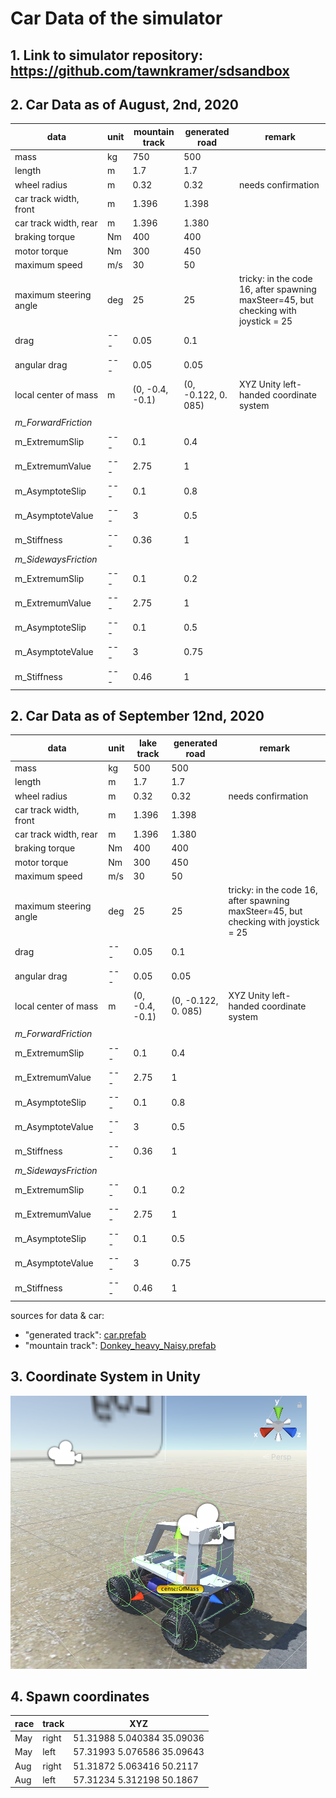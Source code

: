 # Car Data of the simulator

## 1. Link to simulator repository: https://github.com/tawnkramer/sdsandbox

## 2. Car Data as of August, 2nd, 2020

| data                   | unit | mountain track | generated road      | remark             |
|------------------------|------|----------------|---------------------|--------------------|     
| mass                   | kg   | 750            | 500                 |                    |
| length                 | m    | 1.7            | 1.7                 |                    |
| wheel radius           | m    | 0.32           | 0.32                | needs confirmation |
| car track width, front | m    | 1.396          | 1.398               |                    |
| car track width, rear  | m    | 1.396          | 1.380               |                    |
| braking torque         | Nm   | 400            | 400                 |                    |
| motor torque           | Nm   | 300            | 450                 |                    |
| maximum speed          | m/s  | 30             | 50                  |                    |
| maximum steering angle | deg  | 25             | 25                  | tricky: in the code 16, after spawning maxSteer=45, but checking with joystick = 25 |
| drag                   | ---  | 0.05           | 0.1                 |                    |
| angular drag           | ---  | 0.05           | 0.05                |                    |
| local center of mass   | m    | (0, -0.4, -0.1)| (0, -0.122, 0. 085) | XYZ Unity left-handed coordinate system |
|                        |      |                |                     |                    |
| *m_ForwardFriction*    |      |                |                     |                    |
| m_ExtremumSlip         | ---  | 0.1            | 0.4                 |                    |
| m_ExtremumValue        | ---  | 2.75           | 1                   |                    |
| m_AsymptoteSlip        | ---  | 0.1            | 0.8                 |                    |
| m_AsymptoteValue       | ---  | 3              | 0.5                 |                    |
| m_Stiffness            | ---  | 0.36           | 1                   |                    |
| *m_SidewaysFriction*   |      |                |                     |                    |     
| m_ExtremumSlip         | ---  | 0.1            | 0.2                 |                    |
| m_ExtremumValue        | ---  | 2.75           | 1                   |                    |
| m_AsymptoteSlip        | ---  | 0.1            | 0.5                 |                    |
| m_AsymptoteValue       | ---  | 3              | 0.75                |                    |
| m_Stiffness            | ---  | 0.46           | 1                   |                    |


## 2. Car Data as of September 12nd, 2020

| data                   | unit | lake track | generated road      | remark             |
|------------------------|------|----------------|---------------------|--------------------|     
| mass                   | kg   | 500            | 500                 |                    |
| length                 | m    | 1.7            | 1.7                 |                    |
| wheel radius           | m    | 0.32           | 0.32                | needs confirmation |
| car track width, front | m    | 1.396          | 1.398               |                    |
| car track width, rear  | m    | 1.396          | 1.380               |                    |
| braking torque         | Nm   | 400            | 400                 |                    |
| motor torque           | Nm   | 300            | 450                 |                    |
| maximum speed          | m/s  | 30             | 50                  |                    |
| maximum steering angle | deg  | 25             | 25                  | tricky: in the code 16, after spawning maxSteer=45, but checking with joystick = 25 |
| drag                   | ---  | 0.05           | 0.1                 |                    |
| angular drag           | ---  | 0.05           | 0.05                |                    |
| local center of mass   | m    | (0, -0.4, -0.1)| (0, -0.122, 0. 085) | XYZ Unity left-handed coordinate system |
|                        |      |                |                     |                    |
| *m_ForwardFriction*    |      |                |                     |                    |
| m_ExtremumSlip         | ---  | 0.1            | 0.4                 |                    |
| m_ExtremumValue        | ---  | 2.75           | 1                   |                    |
| m_AsymptoteSlip        | ---  | 0.1            | 0.8                 |                    |
| m_AsymptoteValue       | ---  | 3              | 0.5                 |                    |
| m_Stiffness            | ---  | 0.36           | 1                   |                    |
| *m_SidewaysFriction*   |      |                |                     |                    |     
| m_ExtremumSlip         | ---  | 0.1            | 0.2                 |                    |
| m_ExtremumValue        | ---  | 2.75           | 1                   |                    |
| m_AsymptoteSlip        | ---  | 0.1            | 0.5                 |                    |
| m_AsymptoteValue       | ---  | 3              | 0.75                |                    |
| m_Stiffness            | ---  | 0.46           | 1                   |                    |



sources for data & car:
- "generated track": [car.prefab](https://github.com/tawnkramer/sdsandbox/blob/fecf2f64c11a82f9b088ccbf0f734dfd6d8dea3c/sdsim/Assets/Prefabs/car.prefab)
- "mountain track": [Donkey_heavy_Naisy.prefab](https://github.com/tawnkramer/sdsandbox/blob/c0118fd7a52a865dba6d1bc50568c5dcfabf716f/sdsim/Assets/Prefabs/Donkey_heavy_Naisy.prefab)


## 3. Coordinate System in Unity

![Unity Coordinate System](https://github.com/connected-autonomous-mobility/40-VirtualRacing/blob/master/simulator-car-data/Unity-Donkey-CoordinateSystem.png)

## 4. Spawn coordinates
| race  | track  | XYZ |
|-------|--------|-----|
| May   | right  |  51.31988 5.040384 35.09036 |
| May   | left   |  57.31993 5.076586 35.09643 |
| Aug   | right  |  51.31872 5.063416 50.2117  |
| Aug   | left   |  57.31234 5.312198 50.1867  |
